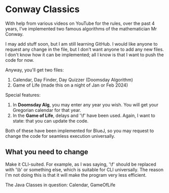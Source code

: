 # Conway Classics

With help from various videos on YouTube for the rules, over the past 4 years, I've implemented two famous algorithms of the mathematician Mr Conway.

I may add stuff soon, but I am still learning GitHub. 
I would like anyone to request any change in the file, but I don't want anyone to add any new files.
I don't know how it can be implemented; all I know is that I want to push the code for now.

Anyway, you'll get two files:
  1) Calendar, Day Finder, Day Quizzer (Doomsday Algorithm)
  2) Game of Life (made this on a night of Jan or Feb 2024)

Special features:
  1) In **Doomsday Alg**, you may enter any year you wish. You will get your Gregorian calendar for that year.
  2) In the **Game of Life**, delays and '\f' have been used. Again, I want to state: that you can update the code.

Both of these have been implemented for BlueJ, so you may request to change the code for seamless execution universally.

## What you need to change

Make it CLI-suited. For example, as I was saying, '\f' should be replaced with '\b' or something else, which is suitable for CLI universally. The reason I'm not doing this is that it will make the program very less efficient. 

The Java Classes in question: Calendar, GameOfLife